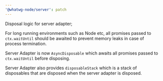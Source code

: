 ```yaml
---
'@whatwg-node/server': patch
---
```


Disposal logic for server adapter;

For long running environments such as Node etc, all promises passed to `ctx.waitUntil` should be awaited to prevent memory leaks in case of process termination.

Server Adapter is now `AsyncDisposable` which awaits all promises passed to `ctx.waitUntil` before disposing.

Server Adapter also provides `disposableStack` which is a stack of disposables that are disposed when the server adapter is disposed.